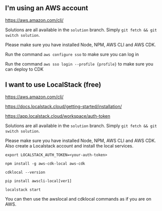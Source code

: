 ## I'm using an AWS account

https://aws.amazon.com/cli/

Solutions are all available in the `solution` branch. Simply `git fetch && git switch solution`.

Please make sure you have installed Node, NPM, AWS CLI and AWS CDK.

Run the command `aws configure sso` to make sure you can log in

Run the command `aws sso login --profile {profile}` to make sure you can deploy to CDK

## I want to use LocalStack (free)

https://aws.amazon.com/cli/

https://docs.localstack.cloud/getting-started/installation/

https://app.localstack.cloud/workspace/auth-token

Solutions are all available in the `solution` branch. Simply `git fetch && git switch solution`.

Please make sure you have installed Node, NPM, AWS CLI and AWS CDK. Also create a Localstack account and install
the local services.

    export LOCALSTACK_AUTH_TOKEN=<your-auth-token>

    npm install -g aws-cdk-local aws-cdk
    
    cdklocal --version

    pip install awscli-local[ver1]
    
    localstack start

You can then use the awslocal and cdklocal commands as if you are on AWS.
